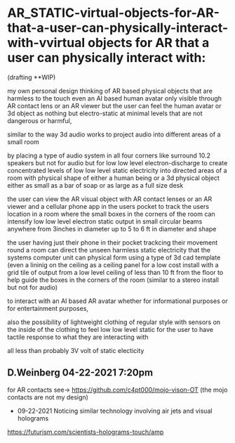 # AR_STATIC-virtual-objects-for-AR-that-a-user-can-physically-interact-with-vvirtual objects for AR that a user can physically interact with:

(drafting **WIP)

my own personal design thinking of AR based physical objects that are harmless to the touch even an AI based human avatar only visible through AR contact lens or an AR viewer
but the user can feel the human avatar or 3d object as nothing but electro-static at minimal levels that are not dangerous or harmful,

similar to the way 3d audio works to project audio into different areas of a small room

by placing a type of audio system in all four corners like surround 10.2 speakers but not for audio but for low low level electron-discharge to create concentrated levels of low low level static electricity into directed areas of a room with physical shape of either a human being or a 3d physical object either as small as a bar of soap or as large as a full size desk

the user can view the AR visual object with AR contact lenses or an AR viewer and a cellular phone app in the users pocket to track the users location in a room where the small boxes in the corners of the room can intensify low low level electron static output in small circular beams anywhere from 3inches in diameter up to 5 to 6 ft in diameter and shape

the user having just their phone in their pocket trackcing their movement round a room can direct the unseen harmless static electricity that the systems computer unit can physical form using a type of 3d cad template (even a lininig on the ceiling as a ceiling panel for a low cost install with a grid tile of output from a low level ceiling of less than 10 ft from the floor to help guide the boxes in the corners of the room (similar to a stereo install but not for audio)


to interact with an AI based AR avatar whether for informational purposes or for entertainment purposes,


also the possibility of lightweight clothing of regular style with sensors on the inside of the clothing to feel low low level static for the user to have tactile response to what they are interacting with 


all less than probably 3V volt of static electicity

D.Weinberg
04-22-2021 7:20pm
--------------------------------------------------------------------------------------------------------------------------------------------------------------------














for AR contacts see-> https://github.com/c4pt000/mojo-vison-OT (the mojo contacts are not my design)







* 09-22-2021
Noticing similar technology involving air jets and visual holograms

https://futurism.com/scientists-holograms-touch/amp
